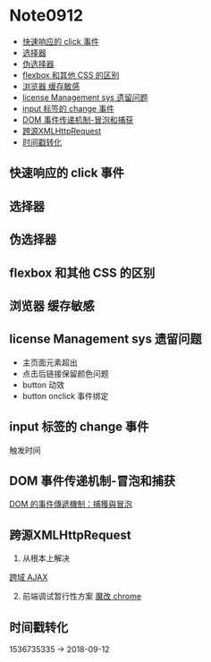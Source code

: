 # Note0912




<!-- MarkdownTOC -->

- [快速响应的 click 事件](#快速响应的-click-事件)
- [选择器](#选择器)
- [伪选择器](#伪选择器)
- [flexbox 和其他 CSS 的区别](#flexbox-和其他-css-的区别)
- [浏览器  缓存敏感](#浏览器-缓存敏感)
- [license Management sys 遗留问题](#license-management-sys-遗留问题)
- [input 标签的 change 事件](#input-标签的-change-事件)
- [DOM 事件传递机制-冒泡和捕获](#dom-事件传递机制-冒泡和捕获)
- [跨源XMLHttpRequest](#跨源xmlhttprequest)
- [时间戳转化](#时间戳转化)

<!-- /MarkdownTOC -->





## 快速响应的 click 事件




## 选择器




## 伪选择器



## flexbox 和其他 CSS 的区别


## 浏览器  缓存敏感


## license Management sys 遗留问题

- 主页面元素超出
- 点击后链接保留颜色问题
- button 动效
- button onclick 事件绑定


## input 标签的 change 事件

触发时间



## DOM 事件传递机制-冒泡和捕获

[DOM 的事件傳遞機制：捕獲與冒泡](https://blog.techbridge.cc/2017/07/15/javascript-event-propagation/)


## 跨源XMLHttpRequest

1. 从根本上解决

[跨域 AJAX](https://cypressnorth.com/programming/cross-domain-ajax-request-with-json-response-for-iefirefoxchrome-safari-jquery/)

2. 前端调试暂行性方案
[魔改 chrome](https://github.com/zhongxia245/blog/issues/28)


## 时间戳转化

1536735335 -> 2018-09-12












